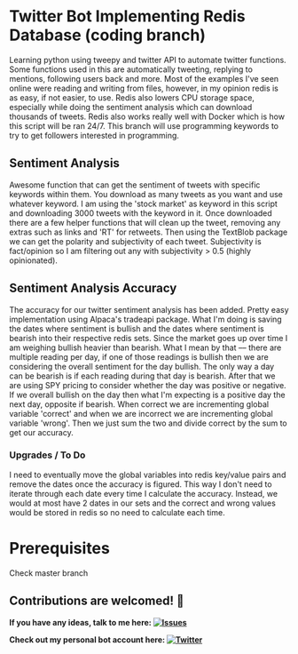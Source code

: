 # Twitter Bot Implementing Redis Database (coding branch)
Learning python using tweepy and twitter API to automate twitter functions. Some functions used in this are automatically tweeting, replying to mentions, following users back and more. Most of the examples I've seen online were reading and writing from files, however, in my opinion redis is as easy, if not easier, to use. Redis also lowers CPU storage space, especially while doing the sentiment analysis which can download thousands of tweets. Redis also works really well with Docker which is how this script will be ran 24/7. This branch will use programming keywords to try to get followers interested in programming.


## Sentiment Analysis
Awesome function that can get the sentiment of tweets with specific keywords within them. You download as many tweets as you want and use whatever keyword. I am using the 'stock market' as keyword in this script and downloading 3000 tweets with the keyword in it. Once downloaded there are a few helper functions that will clean up the tweet, removing any extras such as links and 'RT' for retweets. Then using the TextBlob package we can get the polarity and subjectivity of each tweet. Subjectivity is fact/opinion so I am filtering out any with subjectivity > 0.5 (highly opinionated).

## Sentiment Analysis Accuracy
The accuracy for our twitter sentiment analysis has been added. Pretty easy implementation using Alpaca's tradeapi package. What I'm doing is saving the dates where sentiment is bullish and the dates where sentiment is bearish into their respective redis sets. Since the market goes up over time I am weighing bullish heavier than bearish. What I mean by that –– there are multiple reading per day, if one of those readings is bullish then we are considering the overall sentiment for the day bullish. The only way a day can be bearish is if each reading during that day is bearish. After that we are using SPY pricing to consider whether the day was positive or negative. If we overall bullish on the day then what I'm expecting is a positive day the next day, opposite if bearish. When correct we are incrementing global variable 'correct' and when we are incorrect we are incrementing global variable 'wrong'. Then we just sum the two and divide correct by the sum to get our accuracy. 
### Upgrades / To Do
I need to eventually move the global variables into redis key/value pairs and remove the dates once the accuracy is figured. This way I don't need to iterate through each date every time I calculate the accuracy. Instead, we would at most have 2 dates in our sets and the correct and wrong values would be stored in redis so no need to calculate each time.


# Prerequisites
Check master branch


## Contributions are welcomed! 💚
**If you have any ideas, talk to me here:  [![Issues][1.4]][1]**

**Check out my personal bot account here:  [![Twitter][1.2]][2]**



<!-- link to issues page -->

[1]: https://github.com/abspen1/twitter-bot/issues

<!-- links to your social media accounts -->

[2]: https://twitter.com/interntendie

<!-- icons without padding -->

[1.2]: http://i.imgur.com/wWzX9uB.png (twitter icon without padding)
[1.4]: https://i.imgur.com/2SqWbO1.png (mail icon without padding)
